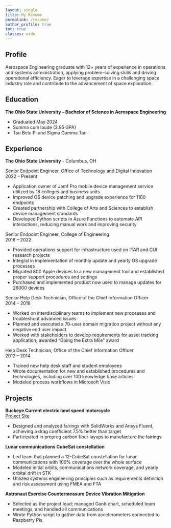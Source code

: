 ```yaml
---
layout: single
title: My Resume
permalink: /resume/
author_profile: true
toc: true
classes: wide
---
```


## Profile

Aerospace Engineering graduate with 12+ years of experience in operations and systems administration, applying problem-solving skills and driving operational efficiency. Eager to leverage expertise in a challenging space industry role and contribute to the advancement of space exploration.

## Education

**The Ohio State University – Bachelor of Science in Aerospace Engineering**

- Graduated May 2024
- Summa cum laude (3.95 GPA)
- Tau Beta Pi and Sigma Gamma Tau

## Experience

**The Ohio State University** - Columbus, OH

Senior Endpoint Engineer, Office of Technology and Digital Innovation\
2022 – Present

- Application owner of Jamf Pro mobile device management service utilized by 18 colleges and business units
- Improved OS device patching and upgrade experience for 1100 endpoints
- Created partnership with College of Arts and Sciences to establish device management standards
- Developed Python scripts in Azure Functions to automate API interactions, reducing manual work and improving security

Senior Endpoint Engineer, College of Engineering\
2018 – 2022

- Provided operations support for infrastructure used on ITAR and CUI research projects
- Integral in implementation of monthly update and yearly OS upgrade processes
- Migrated 800 Apple devices to a new management tool and established proper support procedures and settings
- Purchased and implemented product now used to manage updates for 26000 devices

Senior Help Desk Technician, Office of the Chief Information Officer\
2014 – 2018

- Worked on interdisciplinary teams to implement new processes and troubleshoot advanced issues
- Planned and executed a 70-user domain migration project without any negative end user impact
- Worked with stakeholders to develop requirements for asset tracking application; awarded “Going the Extra Mile” award

Help Desk Technician, Office of the Chief Information Officer\
2012 – 2014

- Trained new help desk staff and student employees
- Wrote documentation for new and established procedures and technologies, including over 100 knowledge base articles
- Modeled process workflows in Microsoft Visio

## Projects

**Buckeye Current electric land speed motorcycle**\
[Project Site](htps://org.osu.edu/buckeyecurrent/rw-5)

- Designed and analyzed fairings with SolidWorks and Ansys Fluent, achieving a drag coefficient 7.5% better than target
- Participated in prepreg carbon fiber layups to manufacture the fairings

**Lunar communications CubeSat constellation**

- Led team that planned a 12-CubeSat constellation for lunar communications with 100% coverage over the whole surface
- Modeled initial orbits, communications network coverage, and yearly orbital drift in STK
- Utilized systems engineering principles such as requirements definition and risk assessment using FMEA and FTA

**Astronaut Exercise Countermeasure Device Vibration Mitigation**

- Selected as the project lead; managed Gantt chart, scheduled team meetings, and handled all communications
- Wrote Python script to gather data from accelerometers connected to Raspberry Pis
